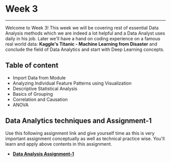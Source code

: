 # Week 3
***
Welcome to Week 3! This week we will be covering rest of essential Data Analysis methods which we are indeed a lot helpful and a Data Analyst uses daily in his job. Later we'll have a hand on coding experience on a famous real world data: **Kaggle's Titanic - Machine Learning from Disaster** and conclude the field of Data Analytics and start with Deep Learning concepts.

## Table of content

- Import Data from Module
- Analyzing Individual Feature Patterns using Visualization
- Descriptive Statistical Analysis
- Basics of Grouping
- Correlation and Causation
- ANOVA

## Data Analytics techniques and Assignment-1
Use this following assignment link and give yourself time as this is very important assignment conceptually as well as technical practice wise. You'll learn and apply above contents in this assignment.
- **[Data Analysis Assignment-1](https://colab.research.google.com/drive/1AdGbO_A40pGOxxBs5kCfvrOyuAQyX5o4?usp=sharing)**
